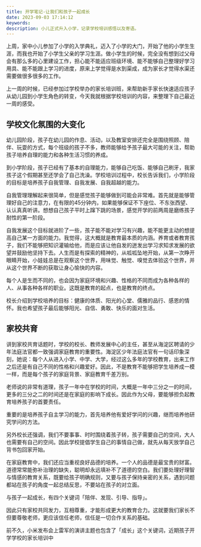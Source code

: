 ```yaml
---
title: 开学笔记-让我们和孩子一起成长
date: 2023-09-03 17:14:12
keywords:
description: 小儿正式升入小学，记录学校培训感悟以及寄语。
---
```


上周，家中小儿参加了小学的入学典礼，迈入了小学的大门，开始了他的小学生生涯，而我也开始了小学生父亲的学习生涯。做小学生的时候，完全没有想到过父母会有那么多的心里建设工作，担心能不能适应班级环境、能不能够自己整理好学习用具、能不能跟上学习的进度，原来上学觉得是水到渠成，成为家长才觉得水渠还需要做很多很多的工作。

上一周的时候，已经参加过学校举办的家长培训班，来帮助新手家长快速适应孩子从幼儿园到小学生角色的转变，今天我就根据学校培训的内容，来整理下自己最近一周的感受。

## 学校文化氛围的大变化

幼儿园阶段，孩子在幼儿园的作息、活动，以及教室安排还完全是围绕照顾、陪伴、玩耍的方式，每个班级的孩子不多，教师能够给予孩子最大可能的关注，帮助孩子培养自理的能力和各种生活习惯的养成。

到小学阶段，孩子已经有了基本的自理能力，能够自己吃饭、能够自己刷牙，我家孩子这个假期甚至还学会了自己洗澡。学校培训过程中，校长告诉我们，小学阶段的目标是培养孩子自我管理、自我发展、自我超越的能力。

自我管理理解起来很简单，但是感觉孩子能够做到可能会非常难。首先就是能够管理好自己的注意力，在有限的45分钟内，如果能够保证不下座位、不东张西望、认认真真听讲。想想自己孩子平时上蹿下跳的场景，感觉开学的前两周是磨练孩子耐性的第一阶段。

自我发展这个目标就进阶了一些，孩子能不能对学习有兴趣，能不能更主动的想提高自己某一方面的能力。我觉得，这大概就是教育最本质的内涵。养育或者教育孩子，我们不能够把知识灌输给他，而是应该让他自发的迸发出学习求知求发展的欲望并鼓励他坚持下去。人生而是有探索的精神的，从呱呱坠地开始，从第一次睁开眼睛开始，小娃娃总是在观察这个世界，用味觉、触觉、嗅觉去体验这个世界，并从这个世界不断的获取让身心愉快的内容。

每个人是生而不同的，也会因为家庭环境和兴趣、性格的不同而成为各种各样的人、从事各种各样的职业。这既是教育的起点，也是教育的终点。

校长介绍到学校培养的目标：健康的体质、阳光的心堂、儒雅的品行、感恩的情怀。我也希望孩子最后能够阳光、自信、勇敢、快乐的面对生活。

## 家校共育

讲到家校共育话题时，学校的校长、教师发展中心的主任，甚至从海淀区聘请的少年法庭法官都一致强调家庭教育的重要性。海淀区少年法庭法官有一句话印象深刻，她说：每个人从进入小学、中学、大学，经过这么多年的学校教育，出来工作之后还是有自己不同的性格和兴趣爱好。因此，不是教育不能够把学生培养成一模一样，而是每个孩子的家庭背景、家庭教育千差万别。

老师说的非常有道理，孩子一年中在学校的时间，大概是一年中三分之一的时间，更多的三分之二的时间还是在家庭的影响下成长。因此作为父母，要能够担负起教育培养孩子的首要责任。

重要的是培养孩子自主学习的能力，首先培养他有爱好学问的兴趣，继而培养他研究学问的方法。

另外校长还强调，我们不要事事、时时围绕着孩子转，孩子需要自己的空间，大人也需要有自己的空间。因此学校提倡学生自己的事情自己做，就先从每天放学自己背书包回家开始。

在家庭教育中，我们还应当重视良好品德的培养。一个人的品德是最宝贵的财富。道德常常能弥补治理的缺失，聪明却永远填补不了道德的空白。我们要处理好理智与情感的教育关系，既要给孩子明确规则，又要与孩子保持亲密的关系，遇到问题都站在孩子的角度一起总结反思，不要站在孩子的对立面。

与孩子一起成长，有四个关键词「陪伴、发现、引导、指导」。

因此只有家校共同发力，互相尊重，才能形成更大的教育合力。这就要我们家长不但要尊敬老师，更应该信任老师，信任是一切合作关系的基础。

前不久，小米发布会上雷军的演讲主题也包含了「成长」这个关键词，近期孩子开学学校的家长培训中
